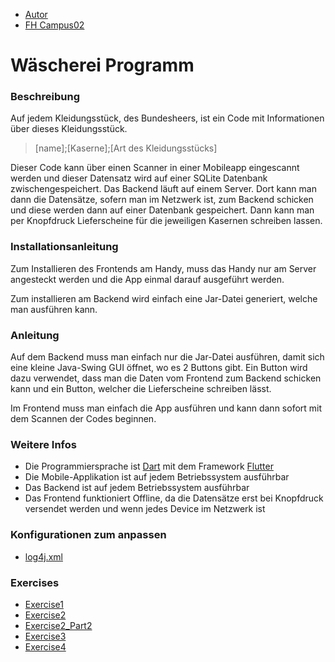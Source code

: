 - [Autor](https://github.com/thomas-weissl?tab=repositories)
- [FH Campus02](https://www.campus02.at/)

# **Wäscherei Programm**
### Beschreibung
Auf jedem Kleidungsstück, des Bundesheers, ist ein Code mit Informationen über dieses Kleidungsstück.

> [name];[Kaserne];[Art des Kleidungsstücks]

Dieser Code kann über einen Scanner in einer Mobileapp eingescannt werden und dieser Datensatz wird auf einer SQLite Datenbank zwischengespeichert. Das Backend läuft auf einem Server. Dort kann man dann die Datensätze, sofern man im Netzwerk ist, zum Backend schicken und diese werden dann auf einer Datenbank gespeichert. Dann kann man per Knopfdruck Lieferscheine für die jeweiligen Kasernen schreiben lassen.

### Installationsanleitung
Zum Installieren des Frontends am Handy, muss das Handy nur am Server angesteckt werden und die App einmal darauf ausgeführt werden.

Zum installieren am Backend wird einfach eine Jar-Datei generiert, welche man ausführen kann.

### Anleitung
Auf dem Backend muss man einfach nur die Jar-Datei ausführen, damit sich eine kleine Java-Swing GUI öffnet, wo es 2 Buttons gibt. Ein Button wird dazu verwendet, dass man die Daten vom Frontend zum Backend schicken kann und ein Button, welcher die Lieferscheine schreiben lässt.

Im Frontend muss man einfach die App ausführen und kann dann sofort mit dem Scannen der Codes beginnen.

### Weitere Infos
- Die Programmiersprache ist [Dart](https://flutter.dev/) mit dem Framework [Flutter](https://flutter.dev/)
- Die Mobile-Applikation ist auf jedem Betriebssystem ausführbar
- Das Backend ist auf jedem Betriebssystem ausführbar
- Das Frontend funktioniert Offline, da die Datensätze erst bei Knopfdruck versendet werden und wenn jedes Device im Netzwerk ist

### Konfigurationen zum anpassen
- [log4j.xml](src/main/resources/log4j2.xml.template)

### Exercises

- [Exercise1](exercise1.md)
- [Exercise2](exercise2.md)
- [Exercise2_Part2](exercise2_part2.md)
- [Exercise3](exercise3.md)
- [Exercise4](exercise4.md)